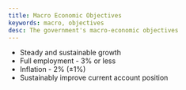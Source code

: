```yaml
---
title: Macro Economic Objectives
keywords: macro, objectives
desc: The government's macro-economic objectives
---
```


- Steady and sustainable growth
- Full employment - 3% or less
- Inflation - 2% (±1%)
- Sustainably improve current account position
